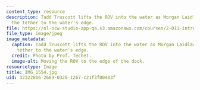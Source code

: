 ```yaml
---
content_type: resource
description: Tadd Truscott lifts the ROV into the water as Morgan Laidlaw carries
  the tether to the water's edge.
file: https://ol-ocw-studio-app-qa.s3.amazonaws.com/courses/2-011-introduction-to-ocean-science-and-engineering-spring-2006/32322886266903281267c21f3f00483f_IMG_1554.jpg
file_type: image/jpeg
image_metadata:
  caption: Tadd Truscott lifts the ROV into the water as Morgan Laidlaw carries the
    tether to the water's edge.
  credit: Photo by Prof. Techet.
  image-alt: Moving the ROV to the edge of the dock.
resourcetype: Image
title: IMG_1554.jpg
uid: 32322886-2669-0328-1267-c21f3f00483f
---
```

